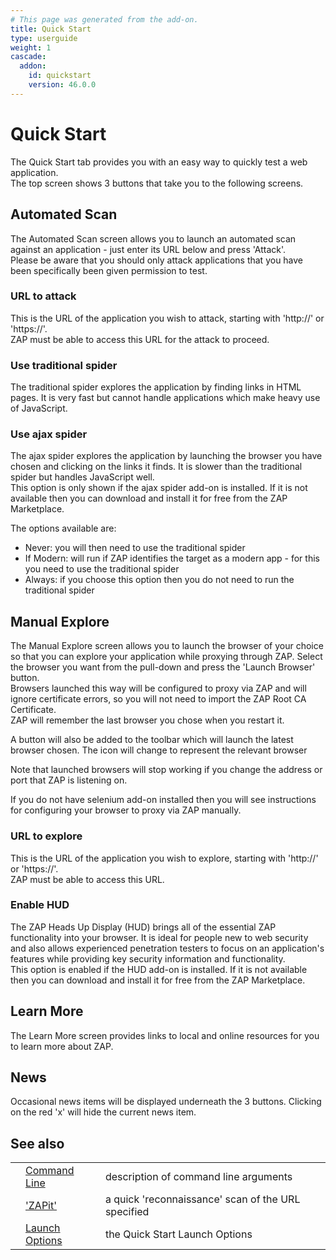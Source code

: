 ```yaml
---
# This page was generated from the add-on.
title: Quick Start
type: userguide
weight: 1
cascade:
  addon:
    id: quickstart
    version: 46.0.0
---
```


# Quick Start

The Quick Start tab provides you with an easy way to quickly test a web application.  
The top screen shows 3 buttons that take you to the following screens.

## Automated Scan

The Automated Scan screen allows you to launch an automated scan against an application - just enter its URL below and press 'Attack'.   
Please be aware that you should only attack applications that you have been specifically been given permission to test.

### URL to attack

This is the URL of the application you wish to attack, starting with 'http://' or 'https://'.  
ZAP must be able to access this URL for the attack to proceed.

### Use traditional spider

The traditional spider explores the application by finding links in HTML pages. It is very fast but cannot handle applications which make heavy use of JavaScript.

### Use ajax spider

The ajax spider explores the application by launching the browser you have chosen and clicking on the links it finds. It is slower than the traditional spider but handles JavaScript well.  
This option is only shown if the ajax spider add-on is installed. If it is not available then you can download and install it for free from the ZAP Marketplace.   

The options available are:

* Never: you will then need to use the traditional spider
* If Modern: will run if ZAP identifies the target as a modern app - for this you need to use the traditional spider
* Always: if you choose this option then you do not need to run the traditional spider

## Manual Explore

The Manual Explore screen allows you to launch the browser of your choice so that you can explore your application while proxying through ZAP. Select the browser you want from the pull-down and press the 'Launch Browser' button.  
Browsers launched this way will be configured to proxy via ZAP and will ignore certificate errors, so you will not need to import the ZAP Root CA Certificate.  
ZAP will remember the last browser you chose when you restart it.  

A button will also be added to the toolbar which will launch the latest browser chosen. The icon will change to represent the relevant browser   

Note that launched browsers will stop working if you change the address or port that ZAP is listening on.

If you do not have selenium add-on installed then you will see instructions for configuring your browser
to proxy via ZAP manually.

### URL to explore

This is the URL of the application you wish to explore, starting with 'http://' or 'https://'.  
ZAP must be able to access this URL.

### Enable HUD

The ZAP Heads Up Display (HUD) brings all of the essential ZAP functionality into your browser. It is ideal for people new to web security and also allows experienced penetration testers to focus on an application's features while providing key security information and functionality.   
This option is enabled if the HUD add-on is installed. If it is not available then you can download and install it for free from the ZAP Marketplace.

## Learn More

The Learn More screen provides links to local and online resources for you to learn more about ZAP.

## News

Occasional news items will be displayed underneath the 3 buttons. Clicking on the red 'x' will hide the current news item.

## See also

|   |                                                                   |                                                    |
|---|-------------------------------------------------------------------|----------------------------------------------------|
|   | [Command Line](/docs/desktop/addons/quick-start/cmdline/)         | description of command line arguments              |
|   | ['ZAPit'](/docs/desktop/addons/quick-start/zapit/)                | a quick 'reconnaissance' scan of the URL specified |
|   | [Launch Options](/docs/desktop/addons/quick-start/launchoptions/) | the Quick Start Launch Options                     |
